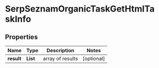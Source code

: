 # SerpSeznamOrganicTaskGetHtmlTaskInfo


## Properties

| Name | Type | Description | Notes |
|------------ | ------------- | ------------- | -------------|
**result** | **List<SerpSeznamOrganicTaskGetHtmlResultInfo>** | array of results |[optional]|